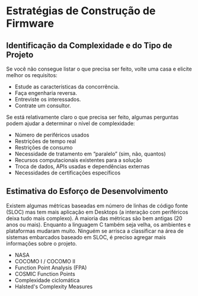 <!--- cSpell:enable --->

# Estratégias de Construção de Firmware

## Identificação da Complexidade e do Tipo de Projeto

Se você não consegue listar o que precisa ser feito, volte uma casa e elicite melhor os requisitos:

- Estude as características da concorrência.
- Faça engenharia reversa.
- Entreviste os interessados.
- Contrate um consultor.

Se está relativamente claro o que precisa ser feito, algumas perguntas podem ajudar a determinar o nível de complexidade:

- Número de periféricos usados
- Restrições de tempo real
- Restrições de consumo
- Necessidade de tratamento em “paralelo” (sim, não, quantos)
- Recursos computacionais existentes para a solução
- Troca de dados, APIs usadas e dependências externas
- Necessidades de certificações específicos

## Estimativa do Esforço de Desenvolvimento

Existem algumas métricas baseadas em número de linhas de código fonte (SLOC) mas tem mais aplicação em Desktops (a interação com periféricos deixa tudo mais complexo). A maioria das métricas são bem antigas (20 anos ou mais). Enquanto a linguagem C também seja velha, os ambientes e plataformas mudaram muito. Ninguém se arrisca a classificar na área de sistemas embarcados baseado em SLOC, é preciso agregar mais informações sobre o projeto.

- NASA
- COCOMO I / COCOMO II
- Function Point Analysis (FPA)
- COSMIC Function Points
- Complexidade ciclomática
- Halsted's Complexity Measures

